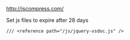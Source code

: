 http://jscompress.com/

Set js files to expire after 28 days

```
/// <reference path="/js/jquery-vsdoc.js" />
```